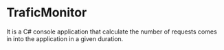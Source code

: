 # TraficMonitor
It is a C# console application that calculate the number of requests comes in into the application in a given duration.
